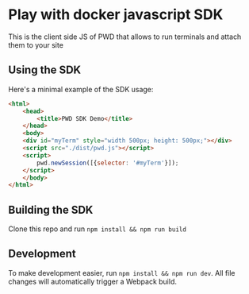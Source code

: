 # Play with docker javascript SDK

This is the client side JS of PWD that allows to run terminals and attach them to your site


## Using the SDK

Here's a minimal example of the SDK usage:


```html
<html>
    <head>
        <title>PWD SDK Demo</title>
    </head>
    <body>
    <div id="myTerm" style="width 500px; height: 500px;"></div>
    <script src="./dist/pwd.js"></script>
    <script>
        pwd.newSession([{selector: '#myTerm'}]);
    </script>                                                                                                                                                                                                                                
    </body>
</html>
```

## Building the SDK

Clone this repo and run `npm install && npm run build`

## Development

To make development easier, run `npm install && npm run dev`. All file changes will automatically trigger a Webpack build.